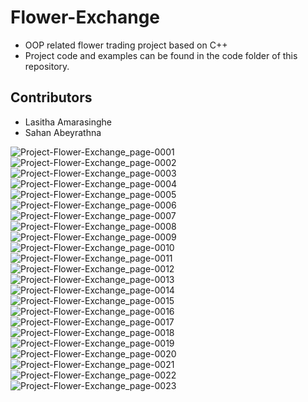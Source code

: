 # Flower-Exchange
- OOP related flower trading project based on C++
- Project code and examples can be found in the code folder of this repository.

## Contributors
* Lasitha Amarasinghe
* Sahan Abeyrathna

![Project-Flower-Exchange_page-0001](https://github.com/user-attachments/assets/3311d320-0464-4f3f-ab59-0b881cf6766a)
![Project-Flower-Exchange_page-0002](https://github.com/user-attachments/assets/14e2be07-920c-4154-842a-d0965317840a)
![Project-Flower-Exchange_page-0003](https://github.com/user-attachments/assets/7c8dfabf-f154-4135-b959-d98186b66f70)
![Project-Flower-Exchange_page-0004](https://github.com/user-attachments/assets/82949376-3b72-456f-927e-fdd8f1992c2f)
![Project-Flower-Exchange_page-0005](https://github.com/user-attachments/assets/b8ddf995-99e7-4aec-939a-8430d8b08c25)
![Project-Flower-Exchange_page-0006](https://github.com/user-attachments/assets/a6f5e3cc-19e7-4db1-83fe-49aa1557afff)
![Project-Flower-Exchange_page-0007](https://github.com/user-attachments/assets/d96856cf-7176-4d24-b880-5f2653b668e5)
![Project-Flower-Exchange_page-0008](https://github.com/user-attachments/assets/0aae9ee7-19e6-4a74-bab7-cc380aebeb0b)
![Project-Flower-Exchange_page-0009](https://github.com/user-attachments/assets/a59bd9f3-9f92-468b-93a2-5399fde44e25)
![Project-Flower-Exchange_page-0010](https://github.com/user-attachments/assets/17303c02-0740-44e5-bf1f-12452edc2b00)
![Project-Flower-Exchange_page-0011](https://github.com/user-attachments/assets/c6269649-9813-4785-baf5-0163e1854938)
![Project-Flower-Exchange_page-0012](https://github.com/user-attachments/assets/74accee0-994f-45dd-b88f-979c760a0138)
![Project-Flower-Exchange_page-0013](https://github.com/user-attachments/assets/0cbf262c-5942-4c20-83e9-3fef3ec22547)
![Project-Flower-Exchange_page-0014](https://github.com/user-attachments/assets/866951fc-63a9-434c-8f3e-1a218f4f8ce3)
![Project-Flower-Exchange_page-0015](https://github.com/user-attachments/assets/05d2d0ba-b57a-47b3-a08a-3a387c04f95c)
![Project-Flower-Exchange_page-0016](https://github.com/user-attachments/assets/d5c9bfc3-71bd-417b-934a-f02218cc5daa)
![Project-Flower-Exchange_page-0017](https://github.com/user-attachments/assets/34e7996e-3298-4642-a977-28e8d210070b)
![Project-Flower-Exchange_page-0018](https://github.com/user-attachments/assets/bbaaa2a3-4348-419b-9169-5917c311b04e)
![Project-Flower-Exchange_page-0019](https://github.com/user-attachments/assets/3cef4eb6-5eb2-41a6-a51d-70ee70496be7)
![Project-Flower-Exchange_page-0020](https://github.com/user-attachments/assets/da526de0-915c-4623-969f-b07f1bd52846)
![Project-Flower-Exchange_page-0021](https://github.com/user-attachments/assets/ff5a5cec-6aab-4c77-8eca-d072d2a91e3c)
![Project-Flower-Exchange_page-0022](https://github.com/user-attachments/assets/61f9e952-3ed2-4334-8489-5f3a5198fa8c)
![Project-Flower-Exchange_page-0023](https://github.com/user-attachments/assets/904a5b55-ee0b-4ae2-a752-fe506feee26c)

